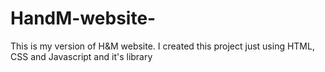 # HandM-website-
This is my version of H&amp;M website. I created this project just using HTML, CSS and Javascript and it's library 
